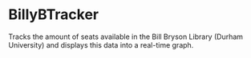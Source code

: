 # BillyBTracker

Tracks the amount of seats available in the Bill Bryson Library (Durham University) and displays this data into a real-time graph.
